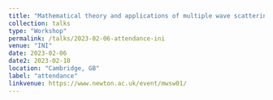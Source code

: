 ```yaml
---
title: "Mathematical theory and applications of multiple wave scattering - Canonical scattering problems"
collection: talks
type: "Workshop"
permalink: /talks/2023-02-06-attendance-ini
venue: "INI"
date: 2023-02-06
date2: 2023-02-10
location: "Cambridge, GB"
label: "attendance"
linkvenue: https://www.newton.ac.uk/event/mwsw01/
---
```

